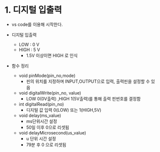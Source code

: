 # 1. 디지털 입출력

- vs code를 이용해 시작한다.

- 디지털 입출력 
  - LOW : 0 V
  - HIGH : 5 V
    - 1.5V 이상이면 HIGH 로 인식

- 함수 정리
  - void pinMode(pin_no,mode)
    - 핀의 위치를 지정하며 INPUT,OUTPUT으로 입력, 출력핀을 설정할 수 있음
  - void digitalWrite(pin_no, value)
    - LOW 0(0V출력) ,HIGH 1(5V출력)를 통해  출력 핀번호를 결정함
  - int digitalRead(pin_no)
    - 디지털 값 입력 0(LOW) 또는 1(HIGH,5V)
  - void delay(ms_value)
    - ms단위시간 설정
    - 50일 이후 0으로 리셋됨
  - void delayMicrosecond(us_value)
    - u 단위 시간 설정
    - 79분 후 0 으로 리셋됨

